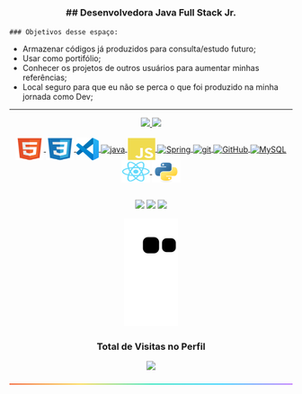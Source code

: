 <div align = "center">
  <h3><b>## Desenvolvedora Java Full Stack Jr.</b></h3></div>

    ### Objetivos desse espaço: 

* Armazenar códigos já produzidos para consulta/estudo futuro;
* Usar como portifólio;
* Conhecer os projetos de outros usuários para aumentar minhas referências; 
* Local seguro para que eu não se perca o que foi produzido na minha jornada como Dev;

    
<hr>


<div align="center">
  <a href="https://github.com/mcsnsx">
  <img height="180em" src="https://github-readme-stats.vercel.app/api?username=mcsnsx&show_icons=true&theme=maroongold&include_all_commits=true&count_private=true&title_color=cc0000&text_color=ffffff&bg_color=000000&icon_color=990000"/>
  <img height="180em" src="https://github-readme-stats.vercel.app/api/top-langs/?username=mcsnsx&layout=compact&langs_count=7&theme=maroongold&title_color=cc0000&text_color=ffffff&bg_color=000000&icon_color=990000"/>
</div>
  
 <div style="display: inline_block" align="center"><br>
  <img align="center" alt="HTML" height="40" width="50" src="https://raw.githubusercontent.com/devicons/devicon/master/icons/html5/html5-original.svg">
  <img align="center" alt="CSS" height="40" width="50" src="https://raw.githubusercontent.com/devicons/devicon/master/icons/css3/css3-original.svg">
  <img align="center" alt="VScode" height="40px" src="https://raw.githubusercontent.com/github/explore/80688e429a7d4ef2fca1e82350fe8e3517d3494d/topics/visual-studio-code/visual-studio-code.png" />
  <img align="center" alt="java" height="40" src="https://cdn-icons-png.flaticon.com/512/226/226777.png" />
  <img align="center" alt="Js" height="40" width="50" src="https://raw.githubusercontent.com/devicons/devicon/master/icons/javascript/javascript-plain.svg">
  <img align="center" alt="Spring" height="40px" src="https://www.vectorlogo.zone/logos/springio/springio-icon.svg"/> 
  <img align="center" alt="git" height="40" src="https://www.vectorlogo.zone/logos/git-scm/git-scm-icon.svg" /> 
  <img align="center" alt="GitHub" height="40px" src="https://cdn-icons-png.flaticon.com/512/733/733553.png"/>
  <img align="center" alt="MySQL" height="40px" src="https://cdn-icons-png.flaticon.com/512/528/528260.png" />
  <img align="center" alt="React" height="40" width="50" src="https://raw.githubusercontent.com/devicons/devicon/master/icons/react/react-original.svg">
  <img align="center" alt="Python" height="40" width="50" src="https://raw.githubusercontent.com/devicons/devicon/master/icons/python/python-original.svg">

  ##
  
  <div> 
 <a href="https://discord.gg/PmJXZgWg" target="_blank"><img src="https://img.shields.io/badge/Discord-7289DA?style=for-the-badge&logo=discord&logoColor=white" target="_blank"></a> 
  <a href = "mailto:mcsnsx@gmail.com"><img src="https://img.shields.io/badge/-Gmail-%23333?style=for-the-badge&logo=gmail&logoColor=white" target="_blank"></a>
  <a href="https://www.linkedin.com/in/maria-carolina-s-n-xavier-05340b191/" target="_blank"><img src="https://img.shields.io/badge/-LinkedIn-%230077B5?style=for-the-badge&logo=linkedin&logoColor=white" target="_blank"></a> 
 
  ![Snake animation](https://github.com/mcsnsx/mcsnsx/blob/output/github-contribution-grid-snake.svg)
 
</div>
  
<h3><p align="center">Total de Visitas no Perfil</p>
<p align="center">
    <img alingn="center" src="https://profile-counter.glitch.me/mcsnsx/count.svg"/>
</p>

<div style="height: 2px; background: linear-gradient(to right, #f25b2b, #FCD84A, #32E5BE, #31CEFF, #BE74FF); margin: 20px 0;"></div>
